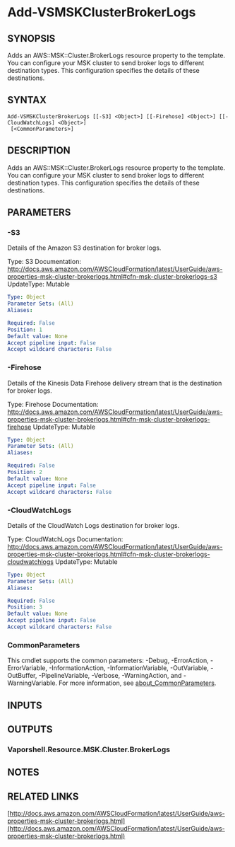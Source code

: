 # Add-VSMSKClusterBrokerLogs

## SYNOPSIS
Adds an AWS::MSK::Cluster.BrokerLogs resource property to the template.
You can configure your MSK cluster to send broker logs to different destination types.
This configuration specifies the details of these destinations.

## SYNTAX

```
Add-VSMSKClusterBrokerLogs [[-S3] <Object>] [[-Firehose] <Object>] [[-CloudWatchLogs] <Object>]
 [<CommonParameters>]
```

## DESCRIPTION
Adds an AWS::MSK::Cluster.BrokerLogs resource property to the template.
You can configure your MSK cluster to send broker logs to different destination types.
This configuration specifies the details of these destinations.

## PARAMETERS

### -S3
Details of the Amazon S3 destination for broker logs.

Type: S3
Documentation: http://docs.aws.amazon.com/AWSCloudFormation/latest/UserGuide/aws-properties-msk-cluster-brokerlogs.html#cfn-msk-cluster-brokerlogs-s3
UpdateType: Mutable

```yaml
Type: Object
Parameter Sets: (All)
Aliases:

Required: False
Position: 1
Default value: None
Accept pipeline input: False
Accept wildcard characters: False
```

### -Firehose
Details of the Kinesis Data Firehose delivery stream that is the destination for broker logs.

Type: Firehose
Documentation: http://docs.aws.amazon.com/AWSCloudFormation/latest/UserGuide/aws-properties-msk-cluster-brokerlogs.html#cfn-msk-cluster-brokerlogs-firehose
UpdateType: Mutable

```yaml
Type: Object
Parameter Sets: (All)
Aliases:

Required: False
Position: 2
Default value: None
Accept pipeline input: False
Accept wildcard characters: False
```

### -CloudWatchLogs
Details of the CloudWatch Logs destination for broker logs.

Type: CloudWatchLogs
Documentation: http://docs.aws.amazon.com/AWSCloudFormation/latest/UserGuide/aws-properties-msk-cluster-brokerlogs.html#cfn-msk-cluster-brokerlogs-cloudwatchlogs
UpdateType: Mutable

```yaml
Type: Object
Parameter Sets: (All)
Aliases:

Required: False
Position: 3
Default value: None
Accept pipeline input: False
Accept wildcard characters: False
```

### CommonParameters
This cmdlet supports the common parameters: -Debug, -ErrorAction, -ErrorVariable, -InformationAction, -InformationVariable, -OutVariable, -OutBuffer, -PipelineVariable, -Verbose, -WarningAction, and -WarningVariable. For more information, see [about_CommonParameters](http://go.microsoft.com/fwlink/?LinkID=113216).

## INPUTS

## OUTPUTS

### Vaporshell.Resource.MSK.Cluster.BrokerLogs
## NOTES

## RELATED LINKS

[http://docs.aws.amazon.com/AWSCloudFormation/latest/UserGuide/aws-properties-msk-cluster-brokerlogs.html](http://docs.aws.amazon.com/AWSCloudFormation/latest/UserGuide/aws-properties-msk-cluster-brokerlogs.html)

